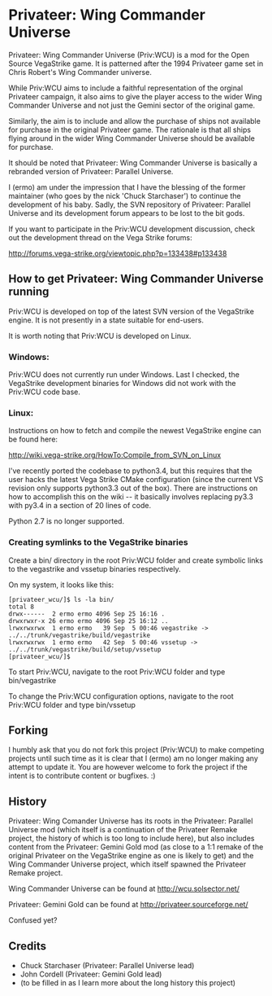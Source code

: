 Privateer: Wing Commander Universe
==================================

  Privateer: Wing Commander Universe (Priv:WCU) is a mod for the
Open Source VegaStrike game. It is patterned after the 1994 Privateer
game set in Chris Robert's Wing Commander universe.

  While Priv:WCU aims to include a faithful representation of the
orginal Privateer campaign, it also aims to give the player access
to the wider Wing Commander Universe and not just the Gemini sector
of the original game.

  Similarly, the aim is to include and allow the purchase of ships
not available for purchase in the original Privateer game.  The
rationale is that all ships flying around in the wider Wing
Commander Universe should be available for purchase.

  It should be noted that Privateer: Wing Commander Universe is
basically a rebranded version of Privateer: Parallel Universe.

  I (ermo) am under the impression that I have the blessing of the
former maintainer (who goes by the nick 'Chuck Starchaser') to
continue the development of his baby.  Sadly, the SVN repository
of Privateer: Parallel Universe and its development forum appears
to be lost to the bit gods.

  If you want to participate in the Priv:WCU development discussion,
check out the development thread on the Vega Strike forums:

  http://forums.vega-strike.org/viewtopic.php?p=133438#p133438

How to get Privateer: Wing Commander Universe running
-----------------------------------------------------

  Priv:WCU is developed on top of the latest SVN version of the
VegaStrike engine. It is not presently in a state suitable for
end-users.

  It is worth noting that Priv:WCU is developed on Linux.
  
### Windows:

  Priv:WCU does not currently run under Windows.  Last I checked, the 
VegaStrike development binaries for Windows did not work with the
Priv:WCU code base. 

### Linux:

  Instructions on how to fetch and compile the newest VegaStrike
engine can be found here:

  http://wiki.vega-strike.org/HowTo:Compile_from_SVN_on_Linux

  I've recently ported the codebase to python3.4, but this requires that the user hacks the latest Vega Strike CMake configuration (since the current VS revision only supports python3.3 out of the box).  There are instructions on how to accomplish this on the wiki -- it basically involves replacing py3.3 with py3.4 in a section of 20 lines of code.
  
  Python 2.7 is no longer supported.

### Creating symlinks to the VegaStrike binaries ###

  Create a bin/ directory in the root Priv:WCU folder and create
symbolic links to the vegastrike and vssetup binaries respectively.

On my system, it looks like this:


    [privateer_wcu/]$ ls -la bin/
    total 8
    drwx------  2 ermo ermo 4096 Sep 25 16:16 .
    drwxrwxr-x 26 ermo ermo 4096 Sep 25 16:12 ..
    lrwxrwxrwx  1 ermo ermo   39 Sep  5 00:46 vegastrike -> ../../trunk/vegastrike/build/vegastrike
    lrwxrwxrwx  1 ermo ermo   42 Sep  5 00:46 vssetup -> ../../trunk/vegastrike/build/setup/vssetup
    [privateer_wcu/]$


To start Priv:WCU, navigate to the root Priv:WCU folder and type bin/vegastrike <ENTER>

To change the Priv:WCU configuration options, navigate to the root Priv:WCU folder
and type bin/vssetup <ENTER>


Forking
-------

  I humbly ask that you do not fork this project (Priv:WCU) to make
competing projects until such time as it is clear that I (ermo) am no
longer making any attempt to update it.  You are however welcome to
fork the project if the intent is to contribute content or bugfixes. :)


History
-------

  Privateer: Wing Comander Universe has its roots in the Privateer:
Parallel Universe mod (which itself is a continuation of the
Privateer Remake project, the history of which is too long to include
here), but also includes content from the Privateer: Gemini Gold mod
(as close to a 1:1 remake of the original Privateer on the VegaStrike
engine as one is likely to get) and the Wing Commander Universe project,
which itself spawned the Privateer Remake project.

Wing Commander Universe can be found at http://wcu.solsector.net/

Privateer: Gemini Gold can be found at http://privateer.sourceforge.net/

Confused yet?


Credits
-------

* Chuck Starchaser (Privateer: Parallel Universe lead)
* John Cordell (Privateer: Gemini Gold lead)
* (to be filled in as I learn more about the long history this project)
